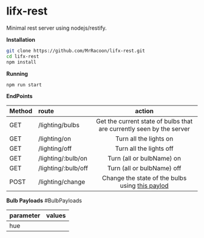 lifx-rest
=========

Minimal rest server using nodejs/restify.


**Installation**

```bash
git clone https://github.com/MrRacoon/lifx-rest.git
cd lifx-rest
npm install
```

**Running**

`npm run start`



**EndPoints**


| Method  | route               | action |
|:--------|:--------------------|:------:|
| GET     | /lighting/bulbs     | Get the current state of bulbs that are currently seen by the server |
| GET     | /lighting/on        | Turn all the lights on  |
| GET     | /lighting/off       | Turn all the lights off |
| GET     | /lighting/:bulb/on  | Turn (all or bulbName) on  |
| GET     | /lighting/:bulb/off | Turn (all or bulbName) off |
| POST    | /lighting/change    | Change the state of the bulbs using [this paylod][bulbState]


**Bulb Payloads** #BulbPayloads

| parameter | values |
|-----------|--------|
| hue       | 


[bulbState]: /#BulbPayloads "payloads for changing bulb state"
